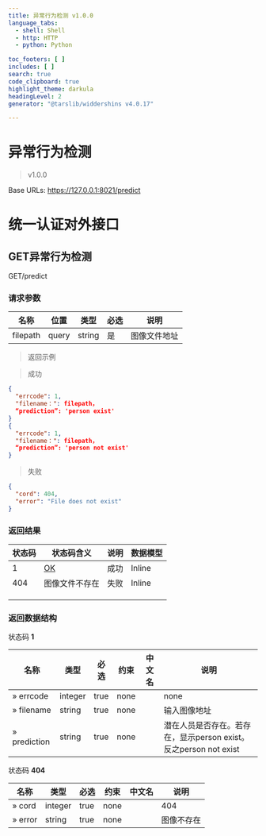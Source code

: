 ```yaml
---
title: 异常行为检测 v1.0.0
language_tabs:
  - shell: Shell
  - http: HTTP
  - python: Python

toc_footers: [ ]
includes: [ ]
search: true
code_clipboard: true
highlight_theme: darkula
headingLevel: 2
generator: "@tarslib/widdershins v4.0.17"

---
```


# 异常行为检测

> v1.0.0

Base URLs: https://127.0.0.1:8021/predict

# 统一认证对外接口

## GET异常行为检测

GET/predict

### 请求参数

| 名称     | 位置  | 类型   | 必选 | 说明         |
| -------- | ----- | ------ | ---- | ------------ |
| filepath | query | string | 是   | 图像文件地址 |

> 返回示例

> 成功

```json
{
  "errcode": 1,
  "filename：": filepath，
  “prediction”: 'person exist'
}
{
  "errcode": 1,
  "filename：": filepath，
  “prediction”: 'person not exist'
}
```

> 失败

```json
{
  "cord": 404,
  "error": "File does not exist"
}
```



### 返回结果

| 状态码 | 状态码含义                                              | 说明 | 数据模型 |
| ------ | ------------------------------------------------------- | ---- | -------- |
| 1      | [OK](https://tools.ietf.org/html/rfc7231#section-6.3.1) | 成功 | Inline   |
| 404    | 图像文件不存在                                          | 失败 | Inline   |
|        |                                                         |      |          |
|        |                                                         |      |          |
|        |                                                         |      |          |

### 返回数据结构

状态码 **1**

| 名称         | 类型    | 必选 | 约束 | 中文名 | 说明                                                         |
| ------------ | ------- | ---- | ---- | ------ | ------------------------------------------------------------ |
| » errcode    | integer | true | none |        | none                                                         |
| » filename   | string  | true | none |        | 输入图像地址                                                 |
| » prediction | string  | true | none |        | 潜在人员是否存在。若存在，显示person exist。反之person not exist |

状态码 **404**

| 名称    | 类型    | 必选 | 约束 | 中文名 | 说明       |
| ------- | ------- | ---- | ---- | ------ | ---------- |
| » cord  | integer | true | none |        | 404        |
| » error | string  | true | none |        | 图像不存在 |

